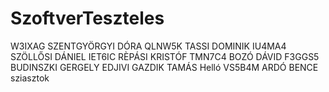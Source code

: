 # SzoftverTeszteles



W3IXAG SZENTGYÖRGYI DÓRA
QLNW5K TASSI DOMINIK
IU4MA4 SZÖLLŐSI DÁNIEL
IET6IC RÈPÁSI KRISTÓF
TMN7C4 BOZÓ DÁVID
F3GGS5 BUDINSZKI GERGELY
EDJIVI GAZDIK TAMÁS  Helló 
VS5B4M ARDÓ BENCE sziasztok
